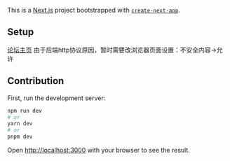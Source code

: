 This is a [Next.js](https://nextjs.org/) project bootstrapped with [`create-next-app`](https://github.com/vercel/next.js/tree/canary/packages/create-next-app).
## Setup
[论坛主页](https://sus-tech-say-it-frontend-pehx.vercel.app/)
由于后端http协议原因，暂时需要改浏览器页面设置：不安全内容->允许

## Contribution

First, run the development server:

```bash
npm run dev
# or
yarn dev
# or
pnpm dev
```

Open [http://localhost:3000](http://localhost:3000) with your browser to see the result.
